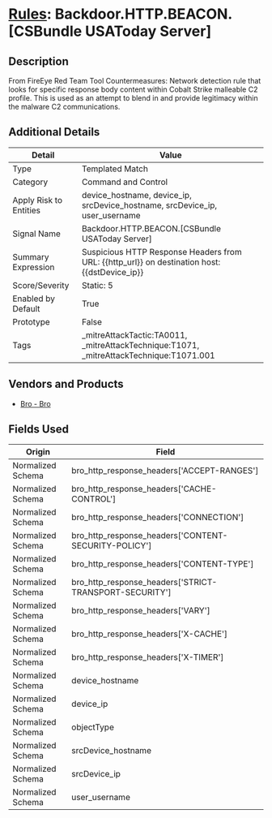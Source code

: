 # [Rules](README.md): Backdoor.HTTP.BEACON.[CSBundle USAToday Server]

## Description
From FireEye Red Team Tool Countermeasures: Network detection rule that looks for specific response body content within Cobalt Strike malleable C2 profile. This is used as an attempt to blend in and provide legitimacy within the malware C2 communications.

## Additional Details
|Detail|Value|
|----|----|
|Type|Templated Match|
|Category|Command and Control|
|Apply Risk to Entities|device_hostname, device_ip, srcDevice_hostname, srcDevice_ip, user_username|
|Signal Name|Backdoor.HTTP.BEACON.[CSBundle USAToday Server]|
|Summary Expression|Suspicious HTTP Response Headers from URL: {{http_url}} on destination host: {{dstDevice_ip}}|
|Score/Severity|Static: 5|
|Enabled by Default|True|
|Prototype|False|
|Tags|_mitreAttackTactic:TA0011, _mitreAttackTechnique:T1071, _mitreAttackTechnique:T1071.001|
## Vendors and Products
- [Bro - Bro](../products/37C866BF-72E1-470A-9072-EDB908F56951.md)


## Fields Used

|Origin|Field|
|----|----|
|Normalized Schema|bro_http_response_headers['ACCEPT-RANGES']|
|Normalized Schema|bro_http_response_headers['CACHE-CONTROL']|
|Normalized Schema|bro_http_response_headers['CONNECTION']|
|Normalized Schema|bro_http_response_headers['CONTENT-SECURITY-POLICY']|
|Normalized Schema|bro_http_response_headers['CONTENT-TYPE']|
|Normalized Schema|bro_http_response_headers['STRICT-TRANSPORT-SECURITY']|
|Normalized Schema|bro_http_response_headers['VARY']|
|Normalized Schema|bro_http_response_headers['X-CACHE']|
|Normalized Schema|bro_http_response_headers['X-TIMER']|
|Normalized Schema|device_hostname|
|Normalized Schema|device_ip|
|Normalized Schema|objectType|
|Normalized Schema|srcDevice_hostname|
|Normalized Schema|srcDevice_ip|
|Normalized Schema|user_username|


